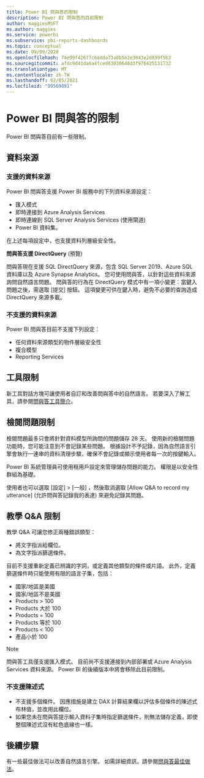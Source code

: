 ```yaml
---
title: Power BI 問與答的限制
description: Power BI 問與答的目前限制
author: maggiesMSFT
ms.author: maggies
ms.service: powerbi
ms.subservice: pbi-reports-dashboards
ms.topic: conceptual
ms.date: 09/09/2020
ms.openlocfilehash: 74e99f42677c6adda73a8b5e2e3043e2d039f5b3
ms.sourcegitcommit: afdc9d41da6a4fced63030648d3f976425131732
ms.translationtype: MT
ms.contentlocale: zh-TW
ms.lasthandoff: 02/05/2021
ms.locfileid: "99569891"
---
```

# <a name="limitations-of-power-bi-qa"></a>Power BI 問與答的限制

Power BI 問與答目前有一些限制。

## <a name="data-sources"></a>資料來源

### <a name="supported-data-sources"></a>支援的資料來源

Power BI 問與答支援 Power BI 服務中的下列資料來源設定：

- 匯入模式
- 即時連接到 Azure Analysis Services
- 即時連線到 SQL Server Analysis Services (使用閘道)
- Power BI 資料集。

在上述每項設定中，也支援資料列層級安全性。

**問與答支援 DirectQuery** (預覽)

問與答現在支援 SQL DirectQuery 來源，包含 SQL Server 2019、Azure SQL 資料庫以及 Azure Synapse Analytics。 您可使用問與答，以針對這些資料來源詢問自然語言問題。 問與答的行為在 DirectQuery 模式中有一項小變更：當鍵入問題之後，需選取 [提交] 按鈕。 這項變更可供在鍵入時，避免不必要的查詢造成 DirectQuery 來源多載。

### <a name="data-sources-not-supported"></a>不支援的資料來源

Power BI 問與答目前不支援下列設定：

- 任何資料來源類型的物件層級安全性
- 複合模型
- Reporting Services 

## <a name="tooling-limitations"></a>工具限制

新工具對話方塊可讓使用者自訂和改善問與答中的自然語言。 若要深入了解工具，請參閱[問與答工具簡介](q-and-a-tooling-intro.md)。

## <a name="review-question-limitations"></a>檢閱問題限制

檢閱問題最多只會將針對資料模型所詢問的問題儲存 28 天。 使用新的檢閱問題功能時，您可能注意到不會記錄某些問題。 根據設計不予記錄，因為自然語言引擎會執行一連串的資料清理步驟，確保不會記錄或顯示使用者每一次的按鍵輸入。

Power BI 系統管理員可使用租用戶設定來管理儲存問題的能力。 權限是以安全性群組為基礎。 

使用者也可以選取 [設定]   > [一般]  ，然後取消選取 [Allow Q&A to record my utterance] \(允許問與答記錄我的表達\)  來避免記錄其問題。 

## <a name="teach-qa-limitations"></a>教學 Q&A 限制

教學 Q&A 可讓您修正兩種錯誤類型：

- 將文字指派給欄位。
- 為文字指派篩選條件。

目前不支援重新定義已辨識的字詞，或定義其他類型的條件或片語。 此外，定義篩選條件時只能使用有限的語言子集，包括：

- 國家/地區是美國
- 國家/地區不是美國
- Products > 100
- Products 大於 100
- Products = 100
- Products 等於 100
- Products < 100
- 產品小於 100

> [!NOTE]
> 問與答工具僅支援匯入模式。 目前尚不支援連接到內部部署或 Azure Analysis Services 資料來源。 Power BI 的後續版本中將會移除此目前限制。

### <a name="statements-not-supported"></a>不支援陳述式

- 不支援多個條件。 因應措施是建立 DAX 計算結果欄以評估多個條件的陳述式布林值，並改用此欄位。
- 如果您未在問與答提示輸入資料子集時指定篩選條件，則無法儲存定義，即使整個陳述式沒有紅色底線也一樣。

## <a name="next-steps"></a>後續步驟

有一些最佳做法可以改善自然語言引擎。 如需詳細資訊，請參閱[問與答最佳做法](q-and-a-best-practices.md)。
